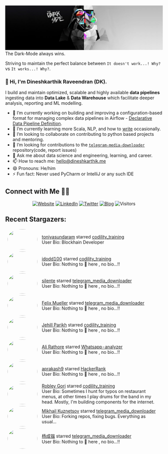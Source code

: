 ![](https://github.com/Dineshkarthik/Dineshkarthik/blob/master/assets/cover.jpg)
The Dark-Mode always wins.

Striving to maintain the perfect balance between `It doesn't work...! Why?` vs `It works...! Why?`.

### 👋 Hi, I'm Dineshkarthik Raveendran (DK).

I build and maintain optimized, scalable and highly available **data pipelines** ingesting data into **Data Lake** & **Data Warehouse** which facilitate deeper analysis, reporting and ML modelling.


- 🔭 I’m currently working on building and improving a configuration-based format for managing complex data pipelines in Airflow - [Declarative Data Pipeline Definition](https://www.thoughtworks.com/de/radar/techniques?blipid=202005084).
- 🌱 I’m currently learning more Scala, NLP, and how to [write](https://medium.com/@dineshkarthik.r) occasionally.
- 👯 I’m looking to collaborate on contributing to python based projects and mentoring.
- 🤔 I’m looking for contributions to the [`telegram-media-downloader`](https://github.com/Dineshkarthik/telegram_media_downloader) repository(code, report issues) 
- 💬 Ask me about data science and engineering, learning, and career.
- 📫 How to reach me: [hello@dineshkarthik.me](mailto:hello@dineshkarthik.me)
- 😄 Pronouns: He/him
- ⚡ Fun fact: Never used PyCharm or IntelliJ or any such IDE

## Connect with Me 🤝🏻

<p align="center">
<a href="https://dineshkarthik.me"><img alt="Website" src="https://img.shields.io/badge/Website-dineshkarthik.me-blue?style=flat&logo=google-chrome"></a>
<a href="https://www.linkedin.com/in/dineshkarthik-r/"><img alt="LinkedIn" src="https://img.shields.io/badge/LinkedIN-Dineshkarthik%20Raveendran-blue?style=flat&logo=linkedin"></a>
<a href="https://twitter.com/Dineshkarthik_R"><img alt="Twitter" src="https://img.shields.io/badge/Twitter-Dineshkarthik%20R-blue?style=flat&logo=twitter"></a>
<a href="https://medium.com/@dineshkarthik.r"><img alt="Blog" src="https://img.shields.io/badge/Medium-Dineshkarthik%20Raveendran-blue?style=flat&logo=medium"></a>
<img alt="Visitors" src="https://visitor-badge.laobi.icu/badge?page_id=Dineshkarthik">
</p>


## Recent Stargazers:

<table cellspacing="0" cellpadding="0" style="border: none;">
  <tbody cellspacing="0" cellpadding="0" style="border: none;">
    <tr style="border: none;">
      <td style="border: none">
        <a href="https://github.com/ToniyaSundaram">
          <img
            style="border-radius: 50%;"
            align="left"
            src="https://avatars0.githubusercontent.com/u/24692131?u=01df0f5a2a52526b9ebc16640d663efd48754de3&v=4"
            width="96"
            height="65"
          />
        </a>
      </td>
      <td style="border: none">
        <div>
          <a href="https://github.com/ToniyaSundaram">toniyasundaram</a> 
          starred <a href="https://github.com/Dineshkarthik/codility_training">codility_training</a>
        </div>
        <div>
          User Bio: Blockhain Developer
        </div>
      </td>
    </tr>
    <tr style="border: none;">
      <td style="border: none">
        <a href="https://github.com/idodd100">
          <img
            style="border-radius: 50%;"
            align="left"
            src="https://avatars2.githubusercontent.com/u/65268811?v=4"
            width="96"
            height="65"
          />
        </a>
      </td>
      <td style="border: none">
        <div>
          <a href="https://github.com/idodd100">idodd100</a> 
          starred <a href="https://github.com/Dineshkarthik/codility_training">codility_training</a>
        </div>
        <div>
          User Bio: Nothing to 👀 here , no bio...!!
        </div>
      </td>
    </tr>
    <tr style="border: none;">
      <td style="border: none">
        <a href="https://github.com/silente">
          <img
            style="border-radius: 50%;"
            align="left"
            src="https://avatars3.githubusercontent.com/u/65735009?v=4"
            width="96"
            height="65"
          />
        </a>
      </td>
      <td style="border: none">
        <div>
          <a href="https://github.com/silente">silente</a> 
          starred <a href="https://github.com/Dineshkarthik/telegram_media_downloader">telegram_media_downloader</a>
        </div>
        <div>
          User Bio: Nothing to 👀 here , no bio...!!
        </div>
      </td>
    </tr>
    <tr style="border: none;">
      <td style="border: none">
        <a href="https://github.com/femueller">
          <img
            style="border-radius: 50%;"
            align="left"
            src="https://avatars3.githubusercontent.com/u/8818789?u=a013e33528c7462f29bd6bfddea148a9da87c83b&v=4"
            width="96"
            height="65"
          />
        </a>
      </td>
      <td style="border: none">
        <div>
          <a href="https://github.com/femueller">Felix Mueller</a> 
          starred <a href="https://github.com/Dineshkarthik/telegram_media_downloader">telegram_media_downloader</a>
        </div>
        <div>
          User Bio: Nothing to 👀 here , no bio...!!
        </div>
      </td>
    </tr>
    <tr style="border: none;">
      <td style="border: none">
        <a href="https://github.com/JP-MRPhys">
          <img
            style="border-radius: 50%;"
            align="left"
            src="https://avatars0.githubusercontent.com/u/10104388?u=20f0a9f0e5b6b385f1ebea252990d58ade0ff1f0&v=4"
            width="96"
            height="65"
          />
        </a>
      </td>
      <td style="border: none">
        <div>
          <a href="https://github.com/JP-MRPhys">Jehill Parikh</a> 
          starred <a href="https://github.com/Dineshkarthik/codility_training">codility_training</a>
        </div>
        <div>
          User Bio: Nothing to 👀 here , no bio...!!
        </div>
      </td>
    </tr>
    <tr style="border: none;">
      <td style="border: none">
        <a href="https://github.com/ali1rathore">
          <img
            style="border-radius: 50%;"
            align="left"
            src="https://avatars1.githubusercontent.com/u/6736767?u=c4b9be6368a225dc4403927499dfea2e83367fc0&v=4"
            width="96"
            height="65"
          />
        </a>
      </td>
      <td style="border: none">
        <div>
          <a href="https://github.com/ali1rathore">Ali Rathore</a> 
          starred <a href="https://github.com/Dineshkarthik/Whatsapp-analyzer">Whatsapp-analyzer</a>
        </div>
        <div>
          User Bio: Nothing to 👀 here , no bio...!!
        </div>
      </td>
    </tr>
    <tr style="border: none;">
      <td style="border: none">
        <a href="https://github.com/aprakash9">
          <img
            style="border-radius: 50%;"
            align="left"
            src="https://avatars2.githubusercontent.com/u/45340018?v=4"
            width="96"
            height="65"
          />
        </a>
      </td>
      <td style="border: none">
        <div>
          <a href="https://github.com/aprakash9">aprakash9</a> 
          starred <a href="https://github.com/Dineshkarthik/HackerRank">HackerRank</a>
        </div>
        <div>
          User Bio: Nothing to 👀 here , no bio...!!
        </div>
      </td>
    </tr>
    <tr style="border: none;">
      <td style="border: none">
        <a href="https://github.com/ro6ley">
          <img
            style="border-radius: 50%;"
            align="left"
            src="https://avatars0.githubusercontent.com/u/8082197?u=19aa1f5a36240070ae9708ab8c3d268c1167d570&v=4"
            width="96"
            height="65"
          />
        </a>
      </td>
      <td style="border: none">
        <div>
          <a href="https://github.com/ro6ley">Robley Gori</a> 
          starred <a href="https://github.com/Dineshkarthik/codility_training">codility_training</a>
        </div>
        <div>
          User Bio: Sometimes I hunt for typos on restaurant menus, at other times I play drums for the band in my head. Mostly, I'm building components for the internet.
        </div>
      </td>
    </tr>
    <tr style="border: none;">
      <td style="border: none">
        <a href="https://github.com/mishailovic">
          <img
            style="border-radius: 50%;"
            align="left"
            src="https://avatars0.githubusercontent.com/u/41520056?u=7deed689d8f523ffaa35e3612d370310d097b66c&v=4"
            width="96"
            height="65"
          />
        </a>
      </td>
      <td style="border: none">
        <div>
          <a href="https://github.com/mishailovic">Mikhail Kuznetsov</a> 
          starred <a href="https://github.com/Dineshkarthik/telegram_media_downloader">telegram_media_downloader</a>
        </div>
        <div>
          User Bio: Forking repos, fixing bugs. Everything as usual...
        </div>
      </td>
    </tr>
    <tr style="border: none;">
      <td style="border: none">
        <a href="https://github.com/asjdf">
          <img
            style="border-radius: 50%;"
            align="left"
            src="https://avatars0.githubusercontent.com/u/22193008?u=667811a82ffcbea3d1c99736b70ee3f553a8b4f7&v=4"
            width="96"
            height="65"
          />
        </a>
      </td>
      <td style="border: none">
        <div>
          <a href="https://github.com/asjdf">杨成锴</a> 
          starred <a href="https://github.com/Dineshkarthik/telegram_media_downloader">telegram_media_downloader</a>
        </div>
        <div>
          User Bio: Nothing to 👀 here , no bio...!!
        </div>
      </td>
    </tr>
    
  </tbody>
</table>